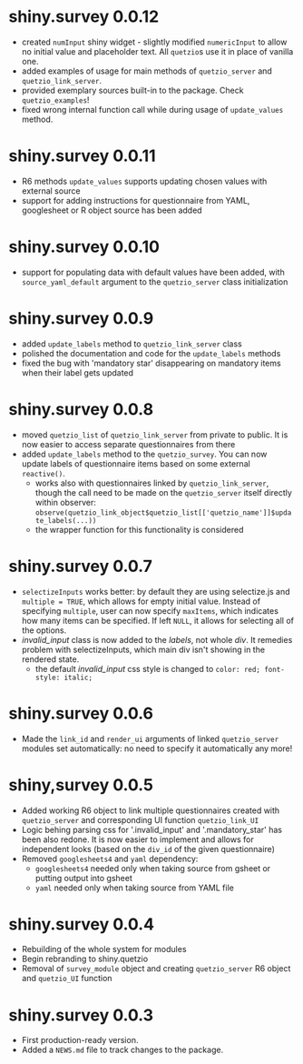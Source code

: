 # shiny.survey 0.0.12

* created `numInput` shiny widget - slightly modified `numericInput` to allow
no initial value and placeholder text. All `quetzio`s use it in place of vanilla
one.
* added examples of usage for main methods of `quetzio_server` and 
`quetzio_link_server`.
* provided exemplary sources built-in to the package. Check `quetzio_examples`!
* fixed wrong internal function call while during usage of `update_values` method.

# shiny.survey 0.0.11

* R6 methods `update_values` supports updating chosen values with external source
* support for adding instructions for questionnaire from YAML, googlesheet or R
object source has been added

# shiny.survey 0.0.10

* support for populating data with default values have been added, with
`source_yaml_default` argument to the `quetzio_server` class initialization

# shiny.survey 0.0.9

* added `update_labels` method to `quetzio_link_server` class
* polished the documentation and code for the `update_labels` methods
* fixed the bug with 'mandatory star' disappearing on mandatory items
when their label gets updated

# shiny.survey 0.0.8

* moved `quetzio_list` of `quetzio_link_server` from private to public. It is now
easier to access separate questionnaires from there
* added `update_labels` method to the `quetzio_survey`. You can now update labels
of questionnaire items based on some external `reactive()`.
  + works also with questionnaires linked by `quetzio_link_server`, though the call
  need to be made on the `quetzio_server` itself directly within observer:
  `observe(quetzio_link_object$quetzio_list[['quetzio_name']]$update_labels(...))`
  + the wrapper function for this functionality is considered
  
# shiny.survey 0.0.7

* `selectizeInputs` works better: by default they are using selectize.js and `multiple = TRUE`,
which allows for empty initial value. Instead of specifying `multiple`, user can now
specify `maxItems`, which indicates how many items can be specified. If left `NULL`,
it allows for selecting all of the options.
* *invalid_input* class is now added to the *labels*, not whole *div*. It remedies
problem with selectizeInputs, which main div isn't showing in the rendered state.
  + the default *invalid_input* css style is changed to `color: red; font-style: italic;`
  
# shiny.survey 0.0.6

* Made the `link_id` and `render_ui` arguments of linked `quetzio_server` modules set automatically:
no need to specify it automatically any more!

# shiny,survey 0.0.5

* Added working R6 object to link multiple questionnaires created with `quetzio_server` and corresponding
UI function `quetzio_link_UI`
* Logic behing parsing css for '.invalid_input' and '.mandatory_star' has been also redone. It is now
easier to implement and allows for independent looks (based on the `div_id` of the given questionnaire)
* Removed `googlesheets4` and `yaml` dependency:
  - `googlesheets4` needed only when taking source from gsheet or putting output into gsheet
  - `yaml` needed only when taking source from YAML file
  
# shiny.survey 0.0.4

* Rebuilding of the whole system for modules
* Begin rebranding to shiny.quetzio
* Removal of `survey_module` object and creating `quetzio_server` R6 object and `quetzio_UI` function

# shiny.survey 0.0.3

* First production-ready version.
* Added a `NEWS.md` file to track changes to the package.
